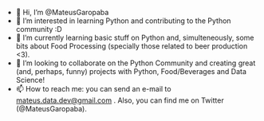 - 👋 Hi, I’m @MateusGaropaba
- 👀 I’m interested in learning Python and contributing to the Python community :D
- 🌱 I’m currently learning basic stuff on Python and, simulteneously, some bits about Food Processing (specially those related to beer production <3).
- 💞️ I’m looking to collaborate on the Python Community and creating great (and, perhaps, funny) projects with Python, Food/Beverages and Data Science!
- 📫 How to reach me: you can send an e-mail to mateus.data.dev@gmail.com . Also, you can find me on Twitter (@MateusGaropaba).

<!---
MateusGaropaba/MateusGaropaba is a ✨ special ✨ repository because its `README.md` (this file) appears on your GitHub profile.
You can click the Preview link to take a look at your changes.
--->
